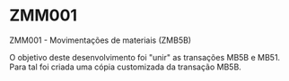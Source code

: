 # ZMM001
ZMM001 - Movimentações de materiais (ZMB5B)

O objetivo deste desenvolvimento foi "unir" as transações MB5B e MB51.
Para tal foi criada uma cópia customizada da transação MB5B.
